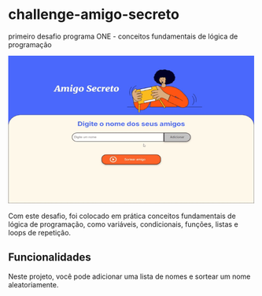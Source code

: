 # challenge-amigo-secreto
primeiro desafio programa ONE - conceitos fundamentais de lógica de programação

<img src="./assets/presentation.gif" alt="Apresentação do Projeto" width="500" height="300">

Com este desafio, foi colocado em prática conceitos fundamentais de lógica de programação, como variáveis, condicionais, funções, listas e loops de repetição.

## Funcionalidades
Neste projeto, você pode adicionar uma lista de nomes e sortear um nome aleatoriamente.


